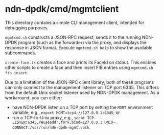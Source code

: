 # ndn-dpdk/cmd/mgmtclient

This directory contains a simple CLI management client, intended for debugging purposes.

`mgmtcmd.sh` constructs a JSON-RPC request, sends it to the running NDN-DPDK program (such as the forwarder) via the proxy, and displays the response in JSON format.
Execute `mgmtcmd.sh help` to show the available subcommands.

`create-face.ts` creates a face and prints its FaceId on stdout.
This enables other scripts to create a face and then insert FIB entries using `mgmtcmd.sh fib insert`.

Due to a limitation of the JSON-RPC client library, both of these programs can only connect to the management listener on TCP port 6345.
This differs from the default Unix socket listener used by NDN-DPDK management.
As a workaround, you can either:

* have NDN-DPDK listen on a TCP port by setting the `MGMT` environment variable, e.g., `export MGMT=tcp4://127.0.0.1:6345`; or
* run a TCP-to-Unix proxy, e.g., `socat TCP-LISTEN:6345,reuseaddr,fork,bind=127.0.0.1 UNIX-CONNECT:/var/run/ndn-dpdk-mgmt.sock`.
